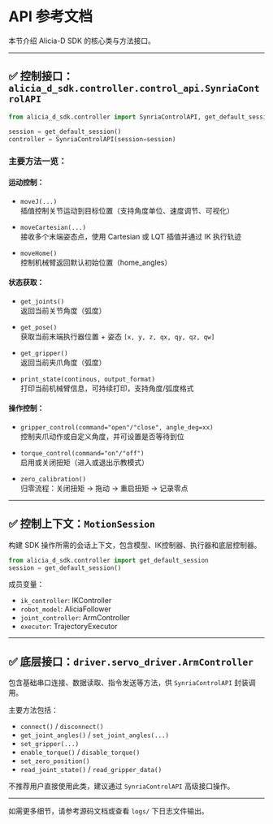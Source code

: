 # API 参考文档

本节介绍 Alicia-D SDK 的核心类与方法接口。

---

## ✅ 控制接口：`alicia_d_sdk.controller.control_api.SynriaControlAPI`

```python
from alicia_d_sdk.controller import SynriaControlAPI, get_default_session

session = get_default_session()
controller = SynriaControlAPI(session=session)
```

### 主要方法一览：

#### 运动控制：
- `moveJ(...)`  
  插值控制关节运动到目标位置（支持角度单位、速度调节、可视化）

- `moveCartesian(...)`  
  接收多个末端姿态点，使用 Cartesian 或 LQT 插值并通过 IK 执行轨迹

- `moveHome()`  
  控制机械臂返回默认初始位置（home_angles）

#### 状态获取：
- `get_joints()`  
  返回当前关节角度（弧度）

- `get_pose()`  
  获取当前末端执行器位置 + 姿态 `[x, y, z, qx, qy, qz, qw]`

- `get_gripper()`  
  返回当前夹爪角度（弧度）

- `print_state(continous, output_format)`  
  打印当前机械臂信息，可持续打印，支持角度/弧度格式

#### 操作控制：
- `gripper_control(command="open"/"close", angle_deg=xx)`  
  控制夹爪动作或自定义角度，并可设置是否等待到位

- `torque_control(command="on"/"off")`  
  启用或关闭扭矩（进入或退出示教模式）

- `zero_calibration()`  
  归零流程：关闭扭矩 → 拖动 → 重启扭矩 → 记录零点

---

## ✅ 控制上下文：`MotionSession`

构建 SDK 操作所需的会话上下文，包含模型、IK控制器、执行器和底层控制器。

```python
from alicia_d_sdk.controller import get_default_session
session = get_default_session()
```

成员变量：
- `ik_controller`: IKController
- `robot_model`: AliciaFollower
- `joint_controller`: ArmController
- `executor`: TrajectoryExecutor

---

## ✅ 底层接口：`driver.servo_driver.ArmController`

包含基础串口连接、数据读取、指令发送等方法，供 `SynriaControlAPI` 封装调用。

主要方法包括：
- `connect()` / `disconnect()`
- `get_joint_angles()` / `set_joint_angles(...)`
- `set_gripper(...)`
- `enable_torque()` / `disable_torque()`
- `set_zero_position()`
- `read_joint_state()` / `read_gripper_data()`

不推荐用户直接使用此类，建议通过 `SynriaControlAPI` 高级接口操作。

---

如需更多细节，请参考源码文档或查看 `logs/` 下日志文件输出。